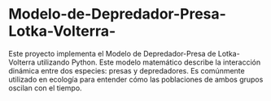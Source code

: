 # Modelo-de-Depredador-Presa-Lotka-Volterra-
Este proyecto implementa el Modelo de Depredador-Presa de Lotka-Volterra utilizando Python. Este modelo matemático describe la interacción dinámica entre dos especies: presas y depredadores. Es comúnmente utilizado en ecología para entender cómo las poblaciones de ambos grupos oscilan con el tiempo.
